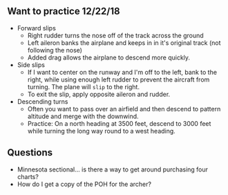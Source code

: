 ## Want to practice 12/22/18

* Forward slips
    * Right rudder turns the nose off of the track across the ground
    * Left aileron banks the airplane and keeps in in it's original track (not following the nose)
    * Added drag allows the airplane to descend more quickly.
* Side slips
    * If I want to center on the runway and I'm off to the left, bank to the right, while using enough left rudder to prevent the aircraft from turning.  The plane will `slip` to the right.  
    * To exit the slip, apply opposite aileron and rudder.
* Descending turns
    * Often you want to pass over an airfield and then descend to pattern altitude and merge with the downwind.
    * Practice: On a north heading at 3500 feet, descend to 3000 feet while turning the long way round to a west heading.


## Questions

* Minnesota sectional... is there a way to get around purchasing four charts?
* How do I get a copy of the POH for the archer?